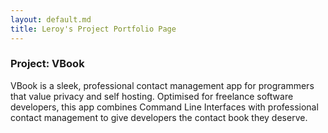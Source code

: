 ```yaml
---
layout: default.md
title: Leroy's Project Portfolio Page
---
```


### Project: VBook

VBook is a sleek, professional contact management app for programmers that value privacy and self hosting. Optimised for
freelance software developers, this app combines Command Line Interfaces with professional contact management to give 
developers the contact book they deserve.
